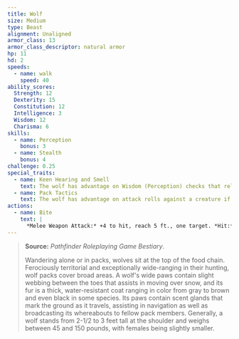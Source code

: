 ```yaml
---
title: Wolf
size: Medium
type: Beast
alignment: Unaligned
armor_class: 13
armor_class_descriptor: natural armor
hp: 11
hd: 2
speeds:
  - name: walk
    speed: 40
ability_scores:
  Strength: 12
  Dexterity: 15
  Constitution: 12
  Intelligence: 3
  Wisdom: 12
  Charisma: 6
skills:
  - name: Perception
    bonus: 3
  - name: Stealth
    bonus: 4
challenge: 0.25
special_traits:
  - name: Keen Hearing and Smell
    text: The wolf has advantage on Wisdom (Perception) checks that rely on hearing or smell.
  - name: Pack Tactics
    text: The wolf has advantage on attack rolls against a creature if at least one of the wolf's allies is within 5 feet of the creature and the ally isn't incapacitated.
actions:
  - name: Bite
    text: |
      *Melee Weapon Attack:* +4 to hit, reach 5 ft., one target. *Hit:* 7 (2d4 + 2) piercing damage. If the target is a creature, it must succeed on a DC 11 Strength saving throw or be knocked prone.
---
```


> **Source:** *Pathfinder Roleplaying Game Bestiary*.
>
> Wandering alone or in packs, wolves sit at the top of the food chain. Ferociously territorial and exceptionally wide-ranging in their hunting, wolf packs cover broad areas. A wolf's wide paws contain slight webbing between the toes that assists in moving over snow, and its fur is a thick, water-resistant coat ranging in color from gray to brown and even black in some species. Its paws contain scent glands that mark the ground as it travels, assisting in navigation as well as broadcasting its whereabouts to fellow pack members. Generally, a wolf stands from 2-1/2 to 3 feet tall at the shoulder and weighs between 45 and 150 pounds, with females being slightly smaller.
